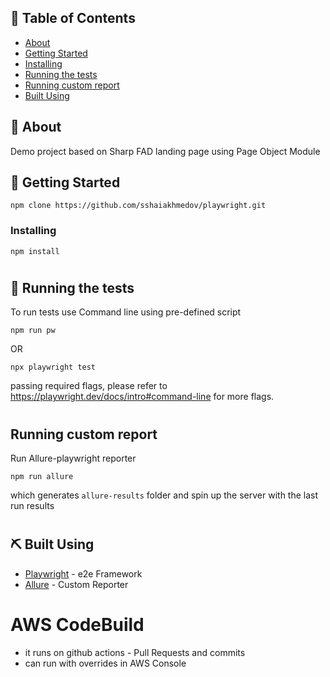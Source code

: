 

## 📝 Table of Contents

- [About](#about)
- [Getting Started](#getting_started)
- [Installing](#installing)
- [Running the tests](#tests)
- [Running custom report](#allure)
- [Built Using](#built_using)


## 🧐 About <a name = "about"></a>

Demo project based on Sharp FAD landing page using Page Object Module

## 🏁 Getting Started <a name = "getting_started"></a>

```
npm clone https://github.com/sshaiakhmedov/playwright.git
```

### Installing <a name = "installing"></a>

```
npm install
```
#
## 🔧 Running the tests <a name = "tests"></a>

To run tests use Command line using pre-defined script
```
npm run pw
```
OR
```
npx playwright test
```
passing required flags, please refer to https://playwright.dev/docs/intro#command-line for more flags.
#
## Running custom report <a name = "allure"></a>
Run Allure-playwright reporter
```
npm run allure
```
which generates `allure-results` folder and spin up the server with the last run results

#
## ⛏️ Built Using <a name = "built_using"></a>

- [Playwright](https://www.mongodb.com/) - e2e Framework
- [Allure](https://expressjs.com/) - Custom Reporter

# AWS CodeBuild
- it runs on github actions - Pull Requests and commits
- can run with overrides in AWS Console


